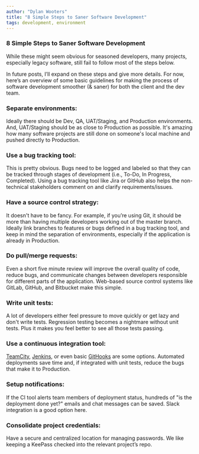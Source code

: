 ```yaml
---
author: "Dylan Wooters"
title: "8 Simple Steps to Saner Software Development"
tags: development, environment 
---
```


### 8 Simple Steps to Saner Software Development

While these might seem obvious for seasoned developers, many projects, especially legacy software, still fail to follow most of the steps below.

In future posts, I’ll expand on these steps and give more details. For now, here’s an overview of some basic guidelines for making the process of software development smoother (& saner) for both the client and the dev team.

### Separate environments:

Ideally there should be Dev, QA, UAT/Staging, and Production environments. And, UAT/Staging should be as close to Production as possible. It's amazing how many software projects are still done on someone's local machine and pushed directly to Production.

### Use a bug tracking tool:

This is pretty obvious. Bugs need to be logged and labeled so that they can be tracked through stages of development (i.e., To-Do, In Progress, Completed). Using a bug tracking tool like Jira or GitHub also helps the non-technical stakeholders comment on and clarify requirements/issues. 

### Have a source control strategy:

It doesn't have to be fancy. For example, if you’re using Git, it should be more than having multiple developers working out of the master branch. Ideally link branches to features or bugs defined in a bug tracking tool, and keep in mind the separation of environments, especially if the application is already in Production.

### Do pull/merge requests:

Even a short five minute review will improve the overall quality of code, reduce bugs, and communicate changes between developers responsible for different parts of the application. Web-based source control systems like GitLab, GitHub, and Bitbucket make this simple.

### Write unit tests:

A lot of developers either feel pressure to move quickly or get lazy and don't write tests. Regression testing becomes a nightmare without unit tests. Plus it makes you feel better to see all those tests passing.

### Use a continuous integration tool:
		
[TeamCity](https://www.jetbrains.com/teamcity/), [Jenkins](https://jenkins-ci.org), or even basic [GitHooks](http://githooks.com) are some options. Automated deployments save time and, if integrated with unit tests, reduce the bugs that make it to Production.

### Setup notifications:

If the CI tool alerts team members of deployment status, hundreds of "is the deployment done yet?" emails and chat messages can be saved. Slack integration is a good option here.

### Consolidate project credentials:
		
Have a secure and centralized location for managing passwords.  We like keeping a KeePass checked into the relevant project’s repo.
